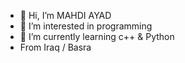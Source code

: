 - 👋 Hi, I’m MAHDI AYAD
- 👀 I’m interested in programming
- 🌱 I’m currently learning c++ & Python
- From Iraq / Basra

<!---
I am Mahdi Iyad from Iraq, a web designer, I have created some projects in this field and now I am in the process of studying Python and C++
In order to open new horizons that increase my experience in this field


instagram username :" mahdi_ayad10 "
Email:<< ayadmahi787@gmail.com<<endl;
--->
